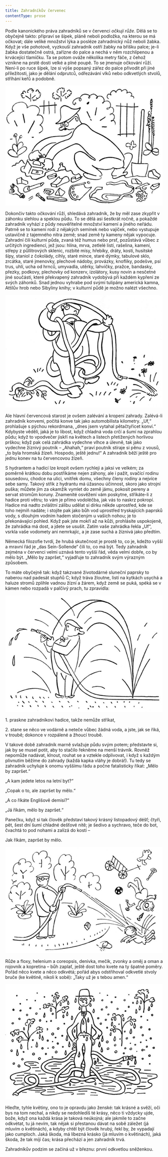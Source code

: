 ```yaml
---
title: Zahradníkův červenec
contentType: prose
---
```


<section>

Podle kanonického práva zahradníků se v červenci _očkují růže_. Dělá se to obyčejně takto: připraví se šípek, pláně neboli podložka, na kterou se má očkovat; dále veliké množství lýka a posléze zahradnický nůž neboli žabka. Když je vše pohotově, vyzkouší zahradník ostří žabky na bříšku palce; je-li žabka dostatečně ostrá, zařízne do palce a nechá v něm rozchlípenou a krvácející tlamičku. Ta se potom ováže několika metry fáče, z čehož vznikne na prstě dosti velké a plné poupě. To se jmenuje očkování růží. Není-li po ruce šípek, lze si výše popsaný zářez do palce přivodit při jiné příležitosti, jako je dělání odprutců, odřezávání vlků nebo odkvetlých stvolů, stříhání keřů a podobně.

![33](./resources/33.jpg)  

Dokončiv takto očkování růží, shledává zahradník, že by měl zase zkypřit v záhonku slehlou a speklou půdu. To se dělá asi šestkrát ročně, a pokaždé zahradník vyhází z půdy neuvěřitelné množství kamení a jiného neřádu. Patrně se to kamení rodí z nějakých semínek nebo vajíček, nebo vystupuje ustavičně z tajemného nitra země; snad země ty kameny nějak vypocuje. Zahradní čili kulturní půda, zvaná též humus nebo prsť, pozůstává vůbec z určitých ingrediencí, jež jsou: hlína, mrva, zetlelé listí, rašelina, kamení, střepy z půllitrových sklenic, rozbité mísy, hřebíky, dráty, kosti, husitské šípy, staniol z čokolády, cihly, staré mince, staré dýmky, tabulové sklo, zrcátka, staré jmenovky, plechové nádoby, provázky, knoflíky, podešve, psí trus, uhlí, ucha od hrnců, umyvadla, utěrky, lahvičky, pražce, bandasky, přezky, podkovy, plechovky od konzerv, izolátory, kusy novin a nesčetné jiné součásti, které překvapený zahradník vydobývá při každém kypření ze svých záhonků. Snad jednou vyhrabe pod svými tulipány americká kamna, Attilův hrob nebo Sibyliny knihy; v kulturní půdě je možno nalézt všechno.

![34](./resources/34.jpg)  

Ale hlavní červencová starost je ovšem zalévání a kropení zahrady. Zalévá-li zahradník konvemi, počítá konve tak jako automobilista kilometry. „Uf,“ prohlašuje s pýchou rekordmana, „dnes jsem vytahal pětačtyřicet konví.“ Kdybyste věděli, jaká je to libost, když chladná voda crčí a šumí na zprahlou půdu; když to vpodvečer jiskří na květech a listech přetížených horlivou prškou; když pak celá zahrádka vydechne vlhce a úlevně, tak jako vydechne žíznivý poutník – „Ahahah,“ praví poutník stíraje si pěnu z vousů, „to byla hromská žízeň. Hospodo, ještě jednu!“ A zahradník běží ještě pro jednu konev na tu červencovou žízeň.

S hydrantem a hadicí lze kropit ovšem rychleji a jaksi ve velkém; za poměrně krátkou dobu postříkáme nejen záhony, ale i pažit, svačící rodinu sousedovu, chodce na ulici, vnitřek domu, všechny členy rodiny a nejvíce sebe samy. Takový střik z hydrantu má úžasnou účinnost, skoro jako strojní puška; můžete jím za okamžik vymlet do země jámu, pokosit pereny a servat stromům koruny. Znamenité osvěžení vám poskytne, stříkáte-li z hadice proti větru; to vám je přímo vodoléčba, jak vás to naskrz pokropí. Hadice má nadto zvláštní zálibu udělat si dírku někde uprostřed, kde se toho nejmíň nadáte; i stojíte pak jako bůh vod uprostřed tryskajících paprsků vody, s dlouhým vodním hadem stočeným u vašich nohou; je to překonávající pohled. Když pak jste mokří až na kůži, prohlásíte uspokojeně, že zahrádka má dost, a jdete se usušit. Zatím vaše zahrádka řekla „Uf“, vsrkla vaše vodomety ani nemrkajíc, a je zase suchá a žíznivá jako předtím.

Německá filozofie tvrdí, že hrubá skutečnost je prostě to, co je, kdežto vyšší a mravní řád je „das Sein-Sollende“ čili to, co má být. Tedy zahradník zejména v červenci velmi uznává tento vyšší řád, věda velmi dobře, co by mělo být. „Mělo by zapršet,“ vyjadřuje to zahradník svým výrazným způsobem.

To máte obyčejně tak: když takzvané životodárné sluneční paprsky to naberou nad padesát stupňů C; když tráva žloutne, listí na kytkách usychá a haluze stromů zplihle vadnou žízní a žárem, když země se puká, spéká se v kámen nebo rozpadá v palčivý prach, tu zpravidla:

![35](./resources/35.jpg)  

1\. praskne zahradníkovi hadice, takže nemůže stříkat,

2\. stane se něco ve vodárně a neteče vůbec žádná voda, a jste, jak se říká, v troubě; dokonce v rozpálené a žhoucí troubě.

V takové době zahradník marně svlažuje půdu svým potem; představte si, jak by se musel potit, aby to stačilo řekněme na menší trávník. Rovněž nepomůže nadávat, klnout, rouhat se a vztekle odplivovat, i když s každým plivnutím běžíme do zahrady (každá kapka vláhy je dobrá!). Tu tedy se zahradník uchyluje k onomu vyššímu řádu a počne fatalisticky říkat: „Mělo by zapršet.“

„A kam jedete letos na letní byt?“

„Copak o to, ale zapršet by mělo.“

„A co říkáte Englišově demisi?“

„Já říkám, mělo by zapršet.“

Panečku, když si tak člověk představí takový krásný listopadový déšť; čtyři, pět, šest dní šumí chladné dešťové nitě; je šedivo a sychravo, teče do bot, čvachtá to pod nohami a zalízá do kostí –

Jak říkám, zapršet by mělo.

![36](./resources/36.jpg)  

Růže a floxy, helenium a coreopsis, denivka, mečík, zvonky a oměj a oman a rojovník a kopretina – bůh zaplať, ještě dost toho kvete na ty špatné poměry. Pořád něco kvete a něco odkvétá; pořád abys odstřihoval odkvetlé stvoly bruče (ke květině, nikoli k sobě): „Taky už je s tebou amen.“

![37](./resources/37.jpg)  

Hleďte, tyhle květiny, ono to je opravdu jako ženské: tak krásné a svěží, oči bys na tom nechal, a nikdy se nedohledíš té krásy, něco ti vždycky ujde, bože, když ona každá krása je taková neúkojná; ale jakmile to začne odkvétat, tu já nevím, tak nějak si přestanou dávat na sobě záležet (já mluvím o květinách), a kdyby chtěl být člověk hrubý, řekl by, že vypadají jako cumploch. Jaká škoda, má líbezná krásko (já mluvím o květinách), jaká škoda, že tak míjí čas; krása přechází a jen zahradník trvá.

Zahradníkův podzim se začíná už v březnu: první odkvetlou sněženkou.

</section>

[^1]: Trvalky. _Pozn. red._

[^2]: Odnož. _Pozn. red._

[^3]: Pověrečné zaříkávání. _Pozn. red._

[^4]: Hněv opěvuj, bohyně. _Pozn. red._

[^5]: Kyselá slatinná zemina, rašelina. _Pozn. red._

[^6]: Rašeliník. _Pozn. red._

[^7]: Krondaro/kromdar – lejno. _Pozn. red._

[^8]: Shawl (angl.) – pléd, přehoz. _Pozn. red._

[^9]: Pochodové tempo. _Pozn. red._

[^10]: Odnož, řízek. _Pozn. red._

[^11]: Pontus euxinus – lat. název pro severní pobřeží Černého moře. _Pozn. red_.

[^12]: Zvyková pravidla. _Pozn. red._

[^13]: Kněžská pokrývka hlavy. _Pozn. red._

[^14]: Sečná i bodná orientální zbraň se zahnutou čepelí. _Pozn. red._

[^15]: Kybelé – v řec. mytologii maloasijská bohyně uctívaná jako „velká matka bohů a všeho živého“. _Pozn. red._

[^16]: Hromadný nástup. _Pozn. red._

[^17]: Lámavá, křehká. _Pozn. red._

[^18]: Arne Novák (1880–1939), literární kritik a historik. _Pozn. red._

[^19]: Zdeněk Nejedlý (1878–1962), historik, muzikolog, umělecký kritik, politik, později ministr školství (ve funkci v letech 1945–1946, 1948–1953). _Pozn. red._

[^20]: Rojnice, z. něm. Schwarmlinie, tj. rozmístění bojové jednotky v řadě. _Pozn. red._
